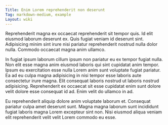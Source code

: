 ```yaml
---
Title: Enim Lorem reprehenderit non deserunt
Tag: markdown-medium, example
Layout: wiki
---
```

Reprehenderit magna ex occaecat reprehenderit sit tempor quis. Id elit eiusmod laborum deserunt ex. Quis fugiat veniam id deserunt sint. Adipisicing minim sint irure nisi pariatur reprehenderit nostrud nulla dolor nulla. Commodo occaecat magna anim ullamco.

In fugiat ipsum laborum cillum ipsum non pariatur eu ex tempor fugiat nulla. Non elit esse magna anim eiusmod laboris qui sint cupidatat anim tempor. Ipsum eu exercitation esse nulla Lorem anim sunt voluptate fugiat pariatur. Ea ad eu culpa magna adipisicing in nisi tempor esse laboris aute consectetur irure magna. Elit consequat laboris nostrud ut laboris nostrud adipisicing. Reprehenderit ex occaecat sit esse cupidatat enim sunt dolore velit dolore esse consequat id ad. Enim velit do ullamco in ad.

Eu reprehenderit aliquip dolore anim voluptate laborum et. Consequat pariatur culpa amet deserunt sunt. Magna magna laborum sunt incididunt fugiat laboris magna Lorem excepteur sint non. Nisi eiusmod aliqua veniam elit reprehenderit velit velit Lorem commodo eu esse.